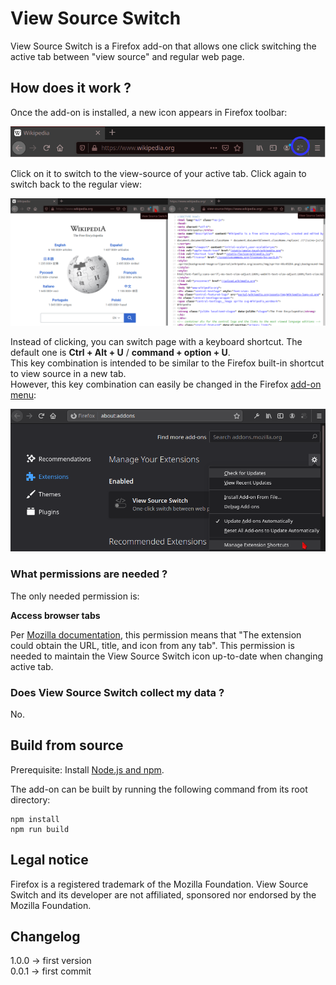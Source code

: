 <h1>View Source Switch</h1>
View Source Switch is a Firefox add-on that allows one click switching the active tab between "view source" and regular web page.  

<h2>How does it work ?</h2>
Once the add-on is installed, a new icon appears in Firefox toolbar:  

![Firefox toolbar](images/ViewSourceSwitch_browser_action.png)

Click on it to switch to the view-source of your active tab. Click again to switch back to the regular view:  

![View Source Switch demonstration](images/ViewSourceSwitch_demo.png)

Instead of clicking, you can switch page with a keyboard shortcut. The default one is <strong>Ctrl + Alt + U</strong> / <strong>command + option + U</strong>.  
This key combination is intended to be similar to the Firefox built-in shortcut to view source in a new tab.  
However, this key combination can easily be changed in the Firefox <a href="about:addons">add-on menu</a>:  

![Update extensions keyboard shortcuts](images/Manage_extension_shortcuts.png)


<h3>What permissions are needed ?</h3>
The only needed permission is:  

<strong>Access browser tabs</strong>  

Per <a href="https://support.mozilla.org/en-US/kb/permission-request-messages-firefox-extensions#w_access-browser-tabs">Mozilla documentation</a>, 
this permission means that "The extension could obtain the URL, title, and icon from any tab". 
This permission is needed to maintain the View Source Switch icon up-to-date when changing active tab.

<h3>Does View Source Switch collect my data ?</h3>
No.  

<h2>Build from source</h2>  
Prerequisite:  
Install <a href="https://nodejs.dev/learn/how-to-install-nodejs">Node.js and npm</a>.  

The add-on can be built by running the following command from its root directory:  
```
npm install  
npm run build  
```

<h2>Legal notice</h2>
Firefox is a registered trademark of the Mozilla Foundation.  
View Source Switch and its developer are not affiliated, sponsored nor endorsed by the Mozilla Foundation.  


<h2>Changelog</h2>
  
1.0.0 -> first version  
0.0.1 -> first commit  
